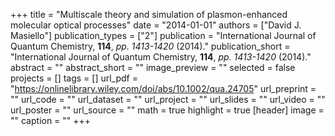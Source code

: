 +++
title = "Multiscale theory and simulation of plasmon-enhanced molecular optical processes"
date = "2014-01-01"
authors = ["David J. Masiello"]
publication_types = ["2"]
publication = "International Journal of Quantum Chemistry, **114**, _pp. 1413-1420_ (2014)."
publication_short = "International Journal of Quantum Chemistry, **114**, _pp. 1413-1420_ (2014)."
abstract = ""
abstract_short = ""
image_preview = ""
selected = false
projects = []
tags = []
url_pdf = "https://onlinelibrary.wiley.com/doi/abs/10.1002/qua.24705"
url_preprint = ""
url_code = ""
url_dataset = ""
url_project = ""
url_slides = ""
url_video = ""
url_poster = ""
url_source = ""
math = true
highlight = true
[header]
image = ""
caption = ""
+++
